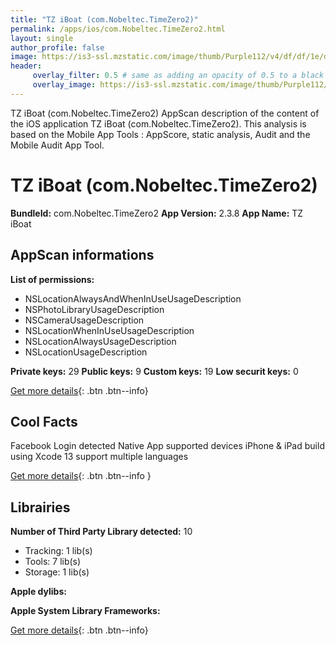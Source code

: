 ```yaml
---
title: "TZ iBoat (com.Nobeltec.TimeZero2)"
permalink: /apps/ios/com.Nobeltec.TimeZero2.html
layout: single
author_profile: false
image: https://is3-ssl.mzstatic.com/image/thumb/Purple112/v4/df/df/1e/dfdf1e25-9b37-0fdf-cd97-6987835e2bbf/AppIcons-MaxSea-V2-0-0-1x_U007emarketing-0-0-0-5-0-0-sRGB-0-0-0-GLES2_U002c0-512MB-85-220-0-0.png/512x512bb.jpg
header: 
     overlay_filter: 0.5 # same as adding an opacity of 0.5 to a black background
     overlay_image: https://is3-ssl.mzstatic.com/image/thumb/Purple112/v4/df/df/1e/dfdf1e25-9b37-0fdf-cd97-6987835e2bbf/AppIcons-MaxSea-V2-0-0-1x_U007emarketing-0-0-0-5-0-0-sRGB-0-0-0-GLES2_U002c0-512MB-85-220-0-0.png/512x512bb.jpg
---
```

TZ iBoat (com.Nobeltec.TimeZero2) AppScan description of the content of the iOS application TZ iBoat (com.Nobeltec.TimeZero2). This analysis is based on the Mobile App Tools : AppScore, static analysis, Audit and the Mobile Audit App Tool.

# TZ iBoat (com.Nobeltec.TimeZero2)

**BundleId:** com.Nobeltec.TimeZero2
**App Version:** 2.3.8
**App Name:** TZ iBoat


## AppScan informations 

**List of permissions:** 
- NSLocationAlwaysAndWhenInUseUsageDescription
- NSPhotoLibraryUsageDescription
- NSCameraUsageDescription
- NSLocationWhenInUseUsageDescription
- NSLocationAlwaysUsageDescription
- NSLocationUsageDescription
  
  
**Private keys:** 29
**Public keys:** 9
**Custom keys:** 19
**Low securit keys:** 0
  
[Get more details](/pricing.html){: .btn .btn--info}

## Cool Facts

Facebook Login detected
Native App
supported devices iPhone & iPad
build using Xcode 13
support multiple languages
  
[Get more details](/pricing.html){: .btn .btn--info }

## Librairies 
**Number of Third Party Library detected:** 10
- Tracking: 1 lib(s)
- Tools: 7 lib(s)
- Storage: 1 lib(s)


**Apple dylibs:**


**Apple System Library Frameworks:**


  
[Get more details](/pricing.html){: .btn .btn--info}

